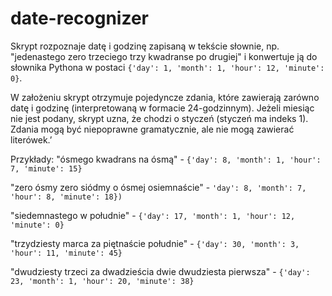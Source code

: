 # date-recognizer
Skrypt rozpoznaje datę i godzinę zapisaną w tekście słownie, np. "jedenastego zero trzeciego trzy kwadranse po drugiej" i konwertuje ją do słownika Pythona w postaci `{'day': 1, 'month': 1, 'hour': 12, 'minute': 0}`.

W założeniu skrypt otrzymuje pojedyncze zdania, które zawierają zarówno datę i godzinę (interpretowaną w formacie 24-godzinnym). Jeżeli miesiąc nie jest podany, skrypt uzna, że chodzi o styczeń (styczeń ma indeks 1). Zdania mogą być niepoprawne gramatycznie, ale nie mogą zawierać literówek.’

Przykłady:
"ósmego kwadrans na ósmą" - `{'day': 8, 'month': 1, 'hour': 7, 'minute': 15}`

"zero ósmy zero siódmy o ósmej osiemnaście" - `'day': 8, 'month': 7, 'hour': 8, 'minute': 18})`

"siedemnastego w południe" - `{'day': 17, 'month': 1, 'hour': 12, 'minute': 0}`

"trzydziesty marca za piętnaście południe" - `{'day': 30, 'month': 3, 'hour': 11, 'minute': 45}`

"dwudziesty trzeci za dwadzieścia dwie dwudziesta pierwsza" - `{'day': 23, 'month': 1, 'hour': 20, 'minute': 38}`

